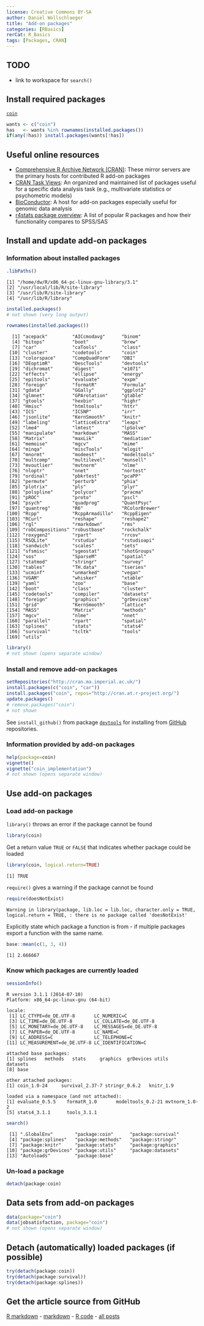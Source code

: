 ```yaml
---
license: Creative Commons BY-SA
author: Daniel Wollschlaeger
title: "Add-on packages"
categories: [RBasics]
rerCat: R_Basics
tags: [Packages, CRAN]
---
```





TODO
-------------------------

 - link to workspace for `search()`

Install required packages
-------------------------

[`coin`](http://cran.r-project.org/package=coin)


```r
wants <- c("coin")
has   <- wants %in% rownames(installed.packages())
if(any(!has)) install.packages(wants[!has])
```

Useful online resources
-------------------------

 * [Comprehensive R Archive Network (CRAN)](http://cran.r-project.org/web/packages/): These mirror servers are the primary hosts for contributed R add-on packages
 * [CRAN Task Views](http://cran.r-project.org/web/views/): An organized and maintained list of packages useful for a specific data analysis task (e.g., multivariate statistics or psychometric models)
 * [BioConductor](http://www.bioconductor.org/): A host for add-on packages especially useful for genomic data analysis
 * [r4stats package overview](http://r4stats.com/articles/add-ons/): A list of popular R packages and how their functionality compares to SPSS/SAS

Install and update add-on packages
-------------------------

### Information about installed packages


```r
.libPaths()
```

```
[1] "/home/dw/R/x86_64-pc-linux-gnu-library/3.1"
[2] "/usr/local/lib/R/site-library"             
[3] "/usr/lib/R/site-library"                   
[4] "/usr/lib/R/library"                        
```


```r
installed.packages()
# not shown (very long output)
```


```r
rownames(installed.packages())
```

```
  [1] "acepack"         "AICcmodavg"      "binom"          
  [4] "bitops"          "boot"            "brew"           
  [7] "car"             "caTools"         "class"          
 [10] "cluster"         "codetools"       "coin"           
 [13] "colorspace"      "CompQuadForm"    "DBI"            
 [16] "DEoptimR"        "DescTools"       "devtools"       
 [19] "dichromat"       "digest"          "e1071"          
 [22] "effects"         "ellipse"         "energy"         
 [25] "epitools"        "evaluate"        "expm"           
 [28] "foreign"         "formatR"         "Formula"        
 [31] "gdata"           "GGally"          "ggplot2"        
 [34] "glmnet"          "GPArotation"     "gtable"         
 [37] "gtools"          "hexbin"          "highr"          
 [40] "Hmisc"           "htmltools"       "httr"           
 [43] "ICS"             "ICSNP"           "irr"            
 [46] "jsonlite"        "KernSmooth"      "knitr"          
 [49] "labeling"        "latticeExtra"    "leaps"          
 [52] "lme4"            "lmtest"          "lpSolve"        
 [55] "manipulate"      "markdown"        "MASS"           
 [58] "Matrix"          "maxLik"          "mediation"      
 [61] "memoise"         "mgcv"            "mime"           
 [64] "minqa"           "miscTools"       "mlogit"         
 [67] "mnormt"          "modeest"         "modeltools"     
 [70] "multcomp"        "multilevel"      "munsell"        
 [73] "mvoutlier"       "mvtnorm"         "nlme"           
 [76] "nloptr"          "nnet"            "nortest"        
 [79] "ordinal"         "pbkrtest"        "pcaPP"          
 [82] "permute"         "perturb"         "phia"           
 [85] "plotrix"         "pls"             "plyr"           
 [88] "polspline"       "polycor"         "pracma"         
 [91] "pROC"            "proto"           "pscl"           
 [94] "psych"           "quadprog"        "QuantPsyc"      
 [97] "quantreg"        "R6"              "RColorBrewer"   
[100] "Rcpp"            "RcppArmadillo"   "RcppEigen"      
[103] "RCurl"           "reshape"         "reshape2"       
[106] "rgl"             "rmarkdown"       "rms"            
[109] "robCompositions" "robustbase"      "rockchalk"      
[112] "roxygen2"        "rpart"           "rrcov"          
[115] "RSQLite"         "rstudio"         "rstudioapi"     
[118] "sandwich"        "scales"          "sets"           
[121] "sfsmisc"         "sgeostat"        "shotGroups"     
[124] "sos"             "SparseM"         "spatial"        
[127] "statmod"         "stringr"         "survey"         
[130] "tables"          "TH.data"         "tseries"        
[133] "ucminf"          "unmarked"        "vegan"          
[136] "VGAM"            "whisker"         "xtable"         
[139] "yaml"            "zoo"             "base"           
[142] "boot"            "class"           "cluster"        
[145] "codetools"       "compiler"        "datasets"       
[148] "foreign"         "graphics"        "grDevices"      
[151] "grid"            "KernSmooth"      "lattice"        
[154] "MASS"            "Matrix"          "methods"        
[157] "mgcv"            "nlme"            "nnet"           
[160] "parallel"        "rpart"           "spatial"        
[163] "splines"         "stats"           "stats4"         
[166] "survival"        "tcltk"           "tools"          
[169] "utils"          
```


```r
library()
# not shown (opens separate window)
```

### Install and remove add-on packages


```r
setRepositories("http://cran.ma.imperial.ac.uk/")
install.packages(c("coin", "car"))
install.packages("coin", repos="http://cran.at.r-project.org/")
update.packages()
# remove.packages("coin")
# not shown
```

See `install_github()` from package [`devtools`](http://cran.r-project.org/package=devtools) for installing from [GitHub](http://github.com/) repositories.

### Information provided by add-on packages


```r
help(package=coin)
vignette()
vignette("coin_implementation")
# not shown (opens separate window)
```

Use add-on packages
-------------------------

### Load add-on package

`library()` throws an error if the package cannot be found


```r
library(coin)
```

Get a return value `TRUE` or `FALSE` that indicates whether package could be loaded


```r
library(coin, logical.return=TRUE)
```

```
[1] TRUE
```

`require()` gives a warning if the package cannot be found


```r
require(doesNotExist)
```

```
Warning in library(package, lib.loc = lib.loc, character.only = TRUE,
logical.return = TRUE, : there is no package called 'doesNotExist'
```

Explicitly state which package a function is from - if multiple packages export a function with the same name.


```r
base::mean(c(1, 3, 4))
```

```
[1] 2.666667
```

### Know which packages are currently loaded


```r
sessionInfo()
```

```
R version 3.1.1 (2014-07-10)
Platform: x86_64-pc-linux-gnu (64-bit)

locale:
 [1] LC_CTYPE=de_DE.UTF-8       LC_NUMERIC=C              
 [3] LC_TIME=de_DE.UTF-8        LC_COLLATE=de_DE.UTF-8    
 [5] LC_MONETARY=de_DE.UTF-8    LC_MESSAGES=de_DE.UTF-8   
 [7] LC_PAPER=de_DE.UTF-8       LC_NAME=C                 
 [9] LC_ADDRESS=C               LC_TELEPHONE=C            
[11] LC_MEASUREMENT=de_DE.UTF-8 LC_IDENTIFICATION=C       

attached base packages:
[1] splines   methods   stats     graphics  grDevices utils     datasets 
[8] base     

other attached packages:
[1] coin_1.0-24     survival_2.37-7 stringr_0.6.2   knitr_1.9      

loaded via a namespace (and not attached):
[1] evaluate_0.5.5    formatR_1.0       modeltools_0.2-21 mvtnorm_1.0-2    
[5] stats4_3.1.1      tools_3.1.1      
```

```r
search()
```

```
 [1] ".GlobalEnv"        "package:coin"      "package:survival" 
 [4] "package:splines"   "package:methods"   "package:stringr"  
 [7] "package:knitr"     "package:stats"     "package:graphics" 
[10] "package:grDevices" "package:utils"     "package:datasets" 
[13] "Autoloads"         "package:base"     
```

### Un-load a package


```r
detach(package:coin)
```

Data sets from add-on packages
-------------------------


```r
data(package="coin")
data(jobsatisfaction, package="coin")
# not shown (opens separate window)
```

Detach (automatically) loaded packages (if possible)
-------------------------


```r
try(detach(package:coin))
try(detach(package:survival))
try(detach(package:splines))
```

Get the article source from GitHub
----------------------------------------------

[R markdown](https://github.com/dwoll/RExRepos/raw/master/Rmd/packages.Rmd) - [markdown](https://github.com/dwoll/RExRepos/raw/master/md/packages.md) - [R code](https://github.com/dwoll/RExRepos/raw/master/R/packages.R) - [all posts](https://github.com/dwoll/RExRepos/)

